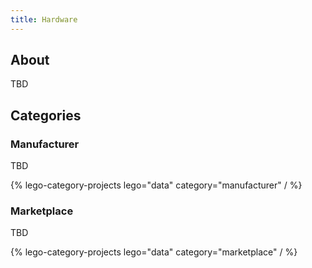 ```yaml
---
title: Hardware
---
```


## About

TBD

## Categories

### Manufacturer

TBD

{% lego-category-projects lego="data" category="manufacturer" / %}

### Marketplace

TBD

{% lego-category-projects lego="data" category="marketplace" / %}
